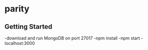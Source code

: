 # parity
## Getting Started
-download and run MongoDB on port 27017
-npm install
-npm start
-localhost:3000
